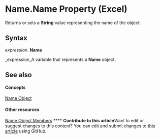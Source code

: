 
# Name.Name Property (Excel)

Returns or sets a  **String** value representing the name of the object.


## Syntax

 _expression_. **Name**

 _expression_A variable that represents a  **Name** object.


## See also


#### Concepts


 [Name Object](cfedb297-ac0d-dff0-99c7-6927cc5f31ed.md)
#### Other resources


 [Name Object Members](7c35e8e8-4f81-7cec-da3e-faf738903726.md)
****   **Contribute to this article**Want to edit or suggest changes to this content? You can edit and submit changes to  [this article](https://github.com/jhershey00/VBA_Excel_Test/OpenXMLCon/articles/eeebe875-b60d-7abe-df4e-8b56476b6b64.md) using GitHub.


